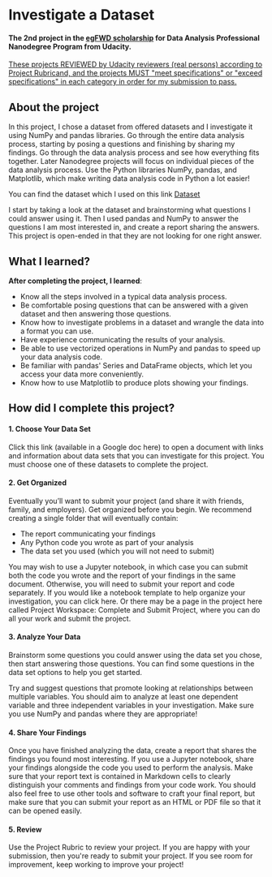 # Investigate a Dataset
#### The 2nd project in the [egFWD scholarship](https://egfwd.com) for Data Analysis **Professional** Nanodegree Program from Udacity.
<ins>These projects REVIEWED by Udacity reviewers (real persons) according to Project Rubricand, and the projects MUST "meet specifications" or "exceed specifications" in each category in order for my submission to pass.</ins>

## About the project
In this project, I chose a dataset from offered datasets and I investigate it using NumPy and pandas libraries. Go through the entire data analysis process, starting by posing a questions and finishing by sharing my findings.
Go through the data analysis process and see how everything fits together. Later Nanodegree projects will focus on individual pieces of the data analysis process.
Use the Python libraries NumPy, pandas, and Matplotlib, which make writing data analysis code in Python a lot easier!

You can find the dataset which I used on this link [Dataset](https://video.udacity-data.com/topher/2021/August/61138f17_databases/databases.zip)

I start by taking a look at the dataset and brainstorming what questions I could answer using it. Then I used pandas and NumPy to answer the questions I am most interested in, and create a report sharing the answers. This project is open-ended in that they are not looking for one right answer.

## What I learned?
**After completing the project, I learned**:
- Know all the steps involved in a typical data analysis process.
- Be comfortable posing questions that can be answered with a given dataset and then answering those questions.
- Know how to investigate problems in a dataset and wrangle the data into a format you can use.
- Have experience communicating the results of your analysis.
- Be able to use vectorized operations in NumPy and pandas to speed up your data analysis code.
- Be familiar with pandas' Series and DataFrame objects, which let you access your data more conveniently.
- Know how to use Matplotlib to produce plots showing your findings.


## How did I complete this project?
#### 1. Choose Your Data Set
Click this link (available in a Google doc here) to open a document with links and information about data sets that you can investigate for this project. You must choose one of these datasets to complete the project.

#### 2. Get Organized
Eventually you’ll want to submit your project (and share it with friends, family, and employers). Get organized before you begin. We recommend creating a single folder that will eventually contain:

- The report communicating your findings
- Any Python code you wrote as part of your analysis
- The data set you used (which you will not need to submit)

You may wish to use a Jupyter notebook, in which case you can submit both the code you wrote and the report of your findings in the same document. Otherwise, you will need to submit your report and code separately. If you would like a notebook template to help organize your investigation, you can click here. Or there may be a page in the project here called Project Workspace: Complete and Submit Project, where you can do all your work and submit the project.

#### 3. Analyze Your Data
Brainstorm some questions you could answer using the data set you chose, then start answering those questions. You can find some questions in the data set options to help you get started.

Try and suggest questions that promote looking at relationships between multiple variables. You should aim to analyze at least one dependent variable and three independent variables in your investigation. Make sure you use NumPy and pandas where they are appropriate!

#### 4. Share Your Findings
Once you have finished analyzing the data, create a report that shares the findings you found most interesting. If you use a Jupyter notebook, share your findings alongside the code you used to perform the analysis. Make sure that your report text is contained in Markdown cells to clearly distinguish your comments and findings from your code work. You should also feel free to use other tools and software to craft your final report, but make sure that you can submit your report as an HTML or PDF file so that it can be opened easily.

#### 5. Review
Use the Project Rubric to review your project. If you are happy with your submission, then you're ready to submit your project. If you see room for improvement, keep working to improve your project!
